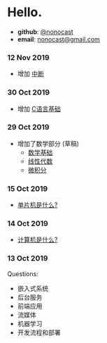 # Hello.

* **github**: [@nonocast](http://github.com/nonocast)
* **email**: [nonocast@gmail.com](mailto:nonocast@gmail.com) 

### 12 Nov 2019

* 增加 [中断](docs/system/mcs-int-and-timer.md)

### 30 Oct 2019

* 增加 [C语言基础](docs/backend/c.md)

### 29 Oct 2019

* 增加了数学部分 (草稿)
  - [数学基础](docs/math/index.md)
  - [线性代数](docs/math/algebra.md)
  - [微积分](docs/math/calculus.md)

### 15 Oct 2019

* [单片机是什么?](docs/system/mcs-intro.md)

### 14 Oct 2019

* [计算机是什么?](docs/system/computer.md)

### 13 Oct 2019
  
Questions:
- 嵌入式系统
- 后台服务
- 前端应用
- 流媒体
- 机器学习
- 开发流程和部署